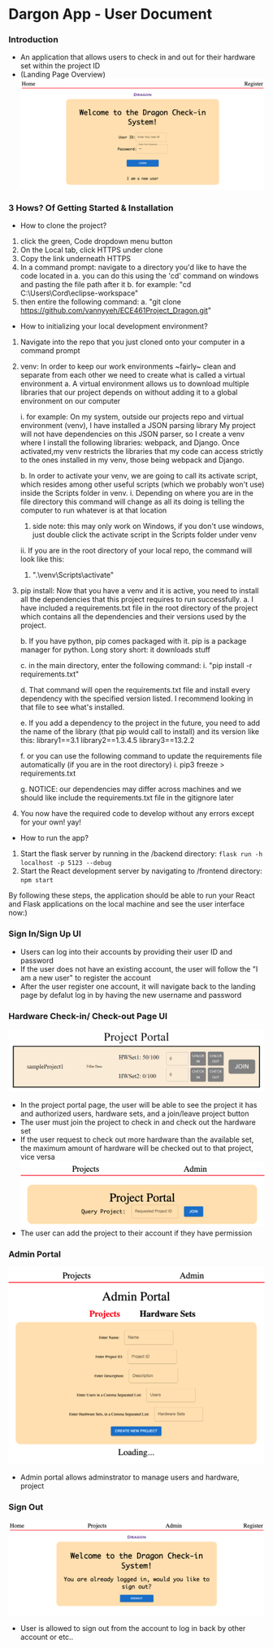# Dargon App - User Document

### Introduction
- An application that allows users to check in and out for their hardware set within the project ID
- (Landing Page Overview)
![image](./landing_screenshot.png)

### 3 Hows? Of Getting Started & Installation
- How to clone the project?
1. click the green, Code dropdown menu button
2. On the Local tab, click HTTPS under clone
3. Copy the link underneath HTTPS 
4. In a command prompt: navigate to a directory you'd like to have the code located in
	a. you can do this using the 'cd' command on windows and pasting the file path after it
	b. for example: "cd C:\Users\Cord\eclipse-workspace"
5. then entire the following command:
	a. "git clone https://github.com/vannyyeh/ECE461Project_Dragon.git"

- How to initializing your local development environment?
1. Navigate into the repo that you just cloned onto your computer in a command prompt

2. venv: In order to keep our work environments ~fairly~ clean and separate from each other we need to create what is called a virtual environment
	a. A virtual environment allows us to download multiple libraries that our project depends on without adding it to a global environment on our computer
		
	i. for example: On my system, outside our projects repo and virtual environment (venv), I have installed a JSON parsing library
	My project will not have dependencies on this JSON parser, so I create a venv where I install the following libraries: webpack, and Django. Once 
	activated,my venv restricts the libraries that my code can access strictly to the ones installed in my venv, those being webpack and Django. 
	
	b. In order to activate your venv, we are going to call its activate script, which resides among other useful scripts (which we probably won't use) inside the Scripts folder in venv.
	i. Depending on where you are in the file directory this command will change as all its doing is telling the computer to run whatever is at that 
	location
	1. side note: this may only work on Windows, if you don't use windows, just double click the activate script in the Scripts folder under venv
		
	ii. If you are in the root directory of your local repo, the command will look like this:
	1. ".\venv\Scripts\activate"

3. pip install: Now that you have a venv and it is active, you need to install all the dependencies that this project requires to run successfully.
	a. I have included a requirements.txt file in the root directory of the project which contains all the dependencies and their versions used by the project.
	
	b. If you have python, pip comes packaged with it. pip is a package manager for python. Long story short: it downloads stuff
	
	c. in the main directory, enter the following command:
	i. "pip install -r requirements.txt"
	
	d. That command will open the requirements.txt file and install every dependency with the specified version listed. I recommend looking in that file to see what's installed.
	
	e. If you add a dependency to the project in the future, you need to add the name of the library (that pip would call to install) and its version like this:
		library1==3.1
		library2==1.3.4.5
		library3==13.2.2
	
	f. or you can use the following command to update the requirements file automatically (if you are in the root directory)
		i. pip3 freeze > requirements.txt
	
	g. NOTICE: our dependencies may differ across machines and we should like include the requirements.txt file in the gitignore later

4. You now have the required code to develop without any errors except for your own! yay!

- How to run the app?
1. Start the flask server by running in the /backend directory:
`flask run -h localhost -p 5123 --debug`
2. Start the React development server by navigating to /frontend directory:
`npm start`

By following these steps, the application should be able to run your React and Flask applications on the local machine 
and see the user interface now:)


### Sign In/Sign Up UI
- Users can log into their accounts by providing their user ID and password
- If the user does not have an existing account, the user will follow the "I am a new user" to register the account
- After the user register one account, it will navigate back to the landing page by defalut log in by having the new username and password


### Hardware Check-in/ Check-out Page UI
![image](./project-screenshot.png)
- In the project portal page, the user will be able to see the project it has and authorized users, 
hardware sets, and a join/leave project button
- The user must join the project to check in and check out the hardware set
- If the user request to check out more hardware than the available set, the maximum amount of hardware will be checked 
out to that project, vice versa
![image](./addingproject_screenshot.png)
- The user can add the project to their account if they have permission

### Admin Portal 
![image](./admin_screenshot.png)
- Admin portal allows adminstrator to manage users and hardware, project

### Sign Out
![image](./signout_screenshot.png)
- User is allowed to sign out from the account to log in back by other account or etc..